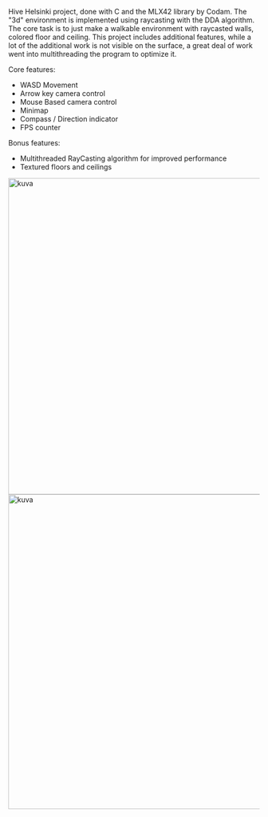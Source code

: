 Hive Helsinki project, done with C and the MLX42 library by Codam. The "3d" environment is implemented using raycasting with the DDA algorithm. The core task is to just make a walkable environment with raycasted walls, colored floor and ceiling. This project includes additional features, while a lot of the additional work is not visible on the surface, a great deal of work went into multithreading the program to optimize it.

Core features:

- WASD Movement
- Arrow key camera control
- Mouse Based camera control
- Minimap
- Compass / Direction indicator
- FPS counter

Bonus features:

- Multithreaded RayCasting algorithm for improved performance
- Textured floors and ceilings

<img width="800" height="633" alt="kuva" src="https://github.com/user-attachments/assets/45e9bdb4-2776-4848-97f0-e95c8da62568" />

<img width="799" height="630" alt="kuva" src="https://github.com/user-attachments/assets/28a295c3-23cb-4fb5-b323-3cbf2a087a13" />
